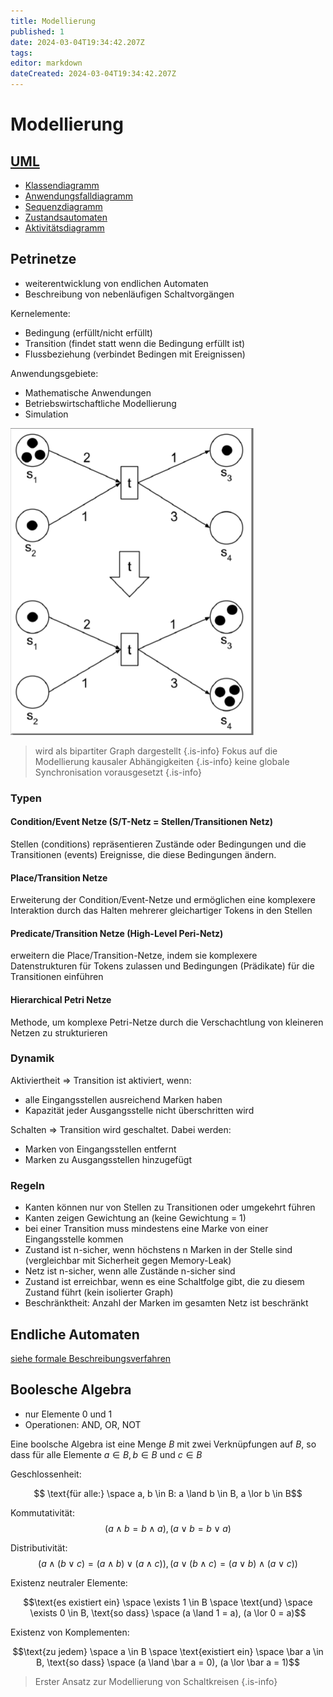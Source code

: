 ```yaml
---
title: Modellierung
published: 1
date: 2024-03-04T19:34:42.207Z
tags: 
editor: markdown
dateCreated: 2024-03-04T19:34:42.207Z
---
```


# Modellierung

## [UML](/fom/semester-3/software-engineering/analyse-entwurf.md#einführung-uml)

- [Klassendiagramm](/fom/semester-3/software-engineering/analyse-entwurf.md#klassendiagramme)
- [Anwendungsfalldiagramm](/fom/semester-3/software-engineering/analyse-entwurf.md#anwendungsfalldiagramme)
- [Sequenzdiagramm](/fom/semester-3/software-engineering/analyse-entwurf.md#sequenzdiagramme)
- [Zustandsautomaten](/fom/semester-3/software-engineering/analyse-entwurf.md#zustandsdiagramme)
- [Aktivitätsdiagramm](/fom/semester-3/software-engineering/analyse-entwurf.md#aktivitätsdiagramme)

## Petrinetze

- weiterentwicklung von endlichen Automaten
- Beschreibung von nebenläufigen Schaltvorgängen

Kernelemente:

- Bedingung (erfüllt/nicht erfüllt)
- Transition (findet statt wenn die Bedingung erfüllt ist)
- Flussbeziehung (verbindet Bedingen mit Ereignissen)

Anwendungsgebiete:

- Mathematische Anwendungen
- Betriebswirtschaftliche Modellierung
- Simulation

![Petrinetz](petri-netze.png)

> wird als bipartiter Graph dargestellt
{.is-info}
> Fokus auf die Modellierung kausaler Abhängigkeiten
{.is-info}
> keine globale Synchronisation vorausgesetzt
{.is-info}

### Typen

#### Condition/Event Netze (S/T-Netz = Stellen/Transitionen Netz)

Stellen (conditions) repräsentieren Zustände oder Bedingungen und die Transitionen (events) Ereignisse, die diese Bedingungen ändern.

#### Place/Transition Netze

Erweiterung der Condition/Event-Netze und ermöglichen eine komplexere Interaktion durch das Halten mehrerer gleichartiger Tokens in den Stellen

#### Predicate/Transition Netze (High-Level Peri-Netz)

erweitern die Place/Transition-Netze, indem sie komplexere Datenstrukturen für Tokens zulassen und Bedingungen (Prädikate) für die Transitionen einführen

#### Hierarchical Petri Netze

Methode, um komplexe Petri-Netze durch die Verschachtlung von kleineren Netzen zu strukturieren

### Dynamik

Aktiviertheit => Transition ist aktiviert, wenn:

- alle Eingangsstellen ausreichend Marken haben
- Kapazität jeder Ausgangsstelle nicht überschritten wird

Schalten => Transition wird geschaltet. Dabei werden:

- Marken von Eingangsstellen entfernt
- Marken zu Ausgangsstellen hinzugefügt

### Regeln

- Kanten können nur von Stellen zu Transitionen oder umgekehrt führen
- Kanten zeigen Gewichtung an (keine Gewichtung = 1)
- bei einer Transition muss mindestens eine Marke von einer Eingangsstelle kommen
- Zustand ist n-sicher, wenn höchstens n Marken in der Stelle sind (vergleichbar mit Sicherheit gegen Memory-Leak)
- Netz ist n-sicher, wenn alle Zustände n-sicher sind
- Zustand ist erreichbar, wenn es eine Schaltfolge gibt, die zu diesem Zustand führt (kein isolierter Graph)
- Beschränktheit: Anzahl der Marken im gesamten Netz ist beschränkt

## Endliche Automaten

[siehe formale Beschreibungsverfahren](/fom/semester-1/formale-beschreibungsverfahren/formaleSprachen/finite-automaton.md)

## Boolesche Algebra

- nur Elemente 0 und 1
- Operationen: AND, OR, NOT

Eine boolsche Algebra ist eine Menge $B$ mit zwei Verknüpfungen auf $B$, so dass für alle Elemente $a \in B, b \in B$ und $c \in B$

Geschlossenheit:

$$ \text{für alle:} \space a, b \in B: a \land b \in B, a \lor b \in B$$

Kommutativität:
$$(a \land b = b \land a), (a \lor b = b \lor a)$$

Distributivität:
$$(a \land (b \lor c) = (a \land b) \lor (a \land c)), (a \lor (b \land c) = (a \lor b) \land (a \lor c))$$

Existenz neutraler Elemente:

$$\text{es existiert ein} \space \exists 1 \in B \space \text{und} \space \exists 0 \in B, \text{so dass} \space (a \land 1 = a), (a \lor 0 = a)$$

Existenz von Komplementen:

$$\text{zu jedem} \space a \in B \space \text{existiert ein} \space \bar a \in B, \text{so dass} \space (a \land \bar a = 0), (a \lor \bar a = 1)$$

> Erster Ansatz zur Modellierung von Schaltkreisen
{.is-info}
